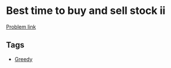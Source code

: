 # Best time to buy and sell stock ii

[Problem link](https://leetcode.com/problems/best-time-to-buy-and-sell-stock-ii)

## Tags

* [Greedy](/README.md#Greedy)
